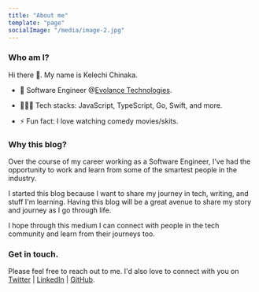 ```yaml
---
title: "About me"
template: "page"
socialImage: "/media/image-2.jpg"
---
```




### Who am I?

Hi there 👋. My name is Kelechi Chinaka.

- 💼 Software Engineer @[Evolance Technologies](https://www.evolancetechnologies.com/).

- 🧑🏻‍💻 Tech stacks: JavaScript, TypeScript, Go, Swift, and more.

- ⚡ Fun fact: I love watching comedy movies/skits. 

### Why this blog?
Over the course of my career working as a Software Engineer, I've had the opportunity to work and learn from some of the smartest people in the industry.

I started this blog because I want to share my journey in tech, writing, and stuff I'm learning. Having this blog will be a great avenue to share my story and journey as I go through life.

I hope through this medium I can connect with people in the tech community and learn from their journeys too.

### Get in touch.

Please feel free to reach out to me. I'd also love to connect with you on [Twitter](https://twitter.com/kapbyte) | [LinkedIn](https://www.linkedin.com/in/kelechichinaka/) | [GitHub](https://github.com/kapbyte).